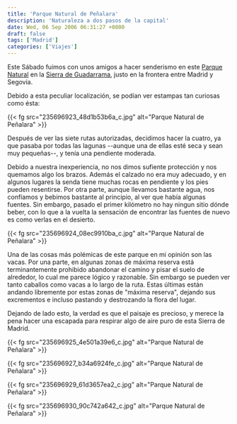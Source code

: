 ```yaml
---
title: 'Parque Natural de Peñalara'
description: 'Naturaleza a dos pasos de la capital'
date: Wed, 06 Sep 2006 06:31:27 +0000
draft: false
tags: ['Madrid']
categories: ['Viajes']
---
```


Este Sábado fuimos con unos amigos a hacer senderismo en este [Parque Natural](http://es.wikipedia.org/wiki/Parque_Natural_de_Pe%C3%B1alara) en la [Sierra de Guadarrama](http://es.wikipedia.org/wiki/Sierra_de_Guadarrama), justo en la frontera entre Madrid y Segovia.

Debido a esta peculiar localización, se podían ver estampas tan curiosas como ésta:

{{< fg src="235696923_48d1b53b6a_c.jpg" alt="Parque Natural de Peñalara" >}}

Después de ver las siete rutas autorizadas, decidimos hacer la cuatro, ya que pasaba por todas las lagunas --aunque una de ellas esté seca y sean muy pequeñas--, y tenía una pendiente moderada.

Debido a nuestra inexperiencia, no nos dimos sufiente protección y nos quemamos algo los brazos. Además el calzado no era muy adecuado, y en algunos lugares la senda tiene muchas rocas en pendiente y los pies pueden resentirse. Por otra parte, aunque llevamos bastante agua, nos confíamos y bebimos bastante al principio, al ver que había algunas fuentes. Sin embargo, pasado el primer kilómetro no hay ningun sitio dónde beber, con lo que a la vuelta la sensación de encontrar las fuentes de nuevo es como verlas en el desierto.

{{< fg src="235696924_08ec9910ba_c.jpg" alt="Parque Natural de Peñalara" >}}

Una de las cosas más polémicas de este parque en mi opinión son las vacas. Por una parte, en algunas zonas de máxima reserva está terminantemente prohibido abandonar el camino y pisar el suelo de alrededor, lo cual me parece lógico y razonable. Sin embargo se pueden ver tanto caballos como vacas a lo largo de la ruta. Estas últimas están andando libremente por estas zonas de "máxima reserva", dejando sus excrementos e incluso pastando y destrozando la flora del lugar.

Dejando de lado esto, la verdad es que el paisaje es precioso, y merece la pena hacer una escapada para respirar algo de aire puro de esta Sierra de Madrid.

{{< fg src="235696925_4e501a39e6_c.jpg" alt="Parque Natural de Peñalara" >}}

{{< fg src="235696927_b34a6924fe_c.jpg" alt="Parque Natural de Peñalara" >}}

{{< fg src="235696929_61d3657ea2_c.jpg" alt="Parque Natural de Peñalara" >}}

{{< fg src="235696930_90c742a642_c.jpg" alt="Parque Natural de Peñalara" >}}